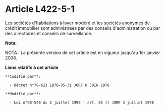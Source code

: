 # Article L422-5-1

Les sociétés d'habitations à loyer modéré et les sociétés anonymes de crédit immobilier sont administrées par des conseils
d'administration ou par des directoires et conseils de surveillance.

**Nota:**

NOTA : La présente version de cet article est en vigueur jusqu'au 1er janvier 2008.

**Liens relatifs à cet article**

	**Codifié par**:

	  - Décret n°78-621 1978-05-31 JORF 8 JUIN 1978

	**Modifié par**:

	  - Loi n°98-546 du 2 juillet 1998 - art. 55 () JORF 3 juillet 1998
